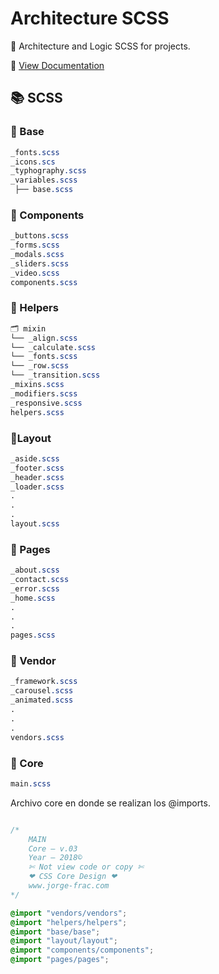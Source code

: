 # Architecture SCSS

📐 Architecture and Logic SCSS for projects.

📌 [View Documentation](https://nopal-horse-studio.github.io/architecture-sass/)

## 📚 SCSS

### 📁 Base
```css
_fonts.scss
_icons.scs
_typhography.scss
_variables.scss
 ├── base.scss
```

### 📁 Components
```css
_buttons.scss
_forms.scss
_modals.scss
_sliders.scss
_video.scss
components.scss
```

### 📁 Helpers
```css
🗂 mixin
└── _align.scss
└── _calculate.scss
└── _fonts.scss
└── _row.scss
└── _transition.scss
_mixins.scss
_modifiers.scss
_responsive.scss
helpers.scss
```

### 📁Layout
```css
_aside.scss
_footer.scss
_header.scss
_loader.scss
.
.
.
layout.scss
```

### 📁 Pages
```css
_about.scss
_contact.scss
_error.scss
_home.scss
.
.
.
pages.scss
```

### 📁 Vendor
```css
_framework.scss
_carousel.scss
_animated.scss
.
.
.
vendors.scss
```
### 🔵 Core
```css
main.scss
```

Archivo core en donde se realizan los @imports.
```css

/*
	MAIN
	Core — v.03
	Year — 2018©
	✄ Not view code or copy ✄
	❤ CSS Core Design ❤
	www.jorge-frac.com
*/

@import "vendors/vendors";
@import "helpers/helpers";
@import "base/base";
@import "layout/layout";
@import "components/components";
@import "pages/pages";

```





